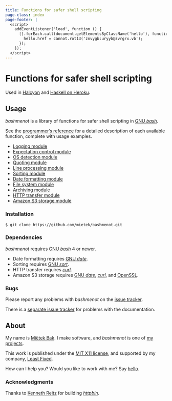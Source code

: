```yaml
---
title: Functions for safer shell scripting
page-class: index
page-footer: |
  <script>
    addEventListener('load', function () {
      [].forEach.call(document.getElementsByClassName('hello'), function (hello) {
        hello.href = cannot.rot13('znvygb:uryyb@zvrgrx.vb');
      });
    });
  </script>
---
```



Functions for safer shell scripting
===================================

Used in [Halcyon](http://halcyon.sh/) and [Haskell on Heroku](http://haskellonheroku.com/).


Usage
-----

_bashmenot_ is a library of functions for safer shell scripting in [GNU _bash_](http://gnu.org/software/bash/).

See the [programmer’s reference](reference/) for a detailed description of each available function, complete with usage examples.

- [Logging module](reference/#logging-module)
- [Expectation control module](reference/#expectation-control-module)
- [OS detection module](reference/#os-detection-module)
- [Quoting module](reference/#quoting-module)
- [Line processing module](reference/#line-processing-module)
- [Sorting module](reference/#sorting-module)
- [Date formatting module](reference/#date-formatting-module)
- [File system module](reference/#file-system-module)
- [Archiving module](reference/#archiving-module)
- [HTTP transfer module](reference/#http-transfer-module)
- [Amazon S3 storage module](reference/#amazon-s3-storage-module)


### Installation

```
$ git clone https://github.com/mietek/bashmenot.git
```


### Dependencies

_bashmenot_ requires [GNU _bash_](http://gnu.org/software/bash/) 4 or newer.

- Date formatting requires [GNU _date_](https://www.gnu.org/software/coreutils/manual/html_node/date-invocation.html).
- Sorting requires [GNU _sort_](https://www.gnu.org/software/coreutils/manual/html_node/sort-invocation.html).
- HTTP transfer requires [_curl_](http://curl.haxx.se/).
- Amazon S3 storage requires [GNU _date_](https://www.gnu.org/software/coreutils/manual/html_node/date-invocation.html), [_curl_](http://curl.haxx.se/), and [OpenSSL](https://www.openssl.org/).


### Bugs

Please report any problems with _bashmenot_ on the [issue tracker](https://github.com/mietek/bashmenot/issues/).

There is a [separate issue tracker](https://github.com/mietek/bashmenot-website/issues/) for problems with the documentation.


About
-----

<span id="mietek"><a class="hello" href=""></a></span>

My name is [Miëtek Bak](http://mietek.io/).  I make software, and _bashmenot_ is one of [my projects](http://mietek.io/projects/).

This work is published under the [MIT X11 license](license/), and supported by my company, [Least Fixed](http://leastfixed.com/).

How can I help you?  Would you like to work with me?  Say <a class="hello" href="">hello</a>.


### Acknowledgments

Thanks to [Kenneth Reitz](http://www.kennethreitz.org/) for building [_httpbin_](http://httpbin.org/).
